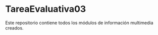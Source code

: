 # TareaEvaluativa03

Este repositorio contiene todos los módulos de información multimedia creados.
 
